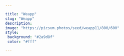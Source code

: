 ```yaml
---

title: "Weapp"
slug: "Weapp"
description: 
image: "https://picsum.photos/seed/weapp11/800/600"
style:
 background: "#2a9d8f"
 color: "#fff"

---
```

